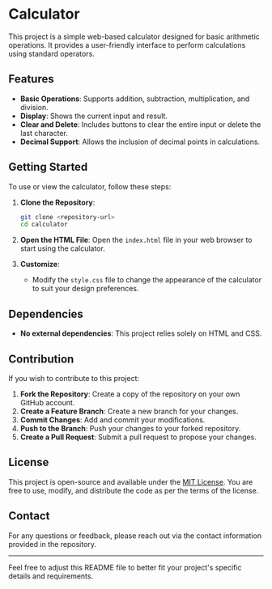 # Calculator

This project is a simple web-based calculator designed for basic arithmetic operations. It provides a user-friendly interface to perform calculations using standard operators.

## Features

- **Basic Operations**: Supports addition, subtraction, multiplication, and division.
- **Display**: Shows the current input and result.
- **Clear and Delete**: Includes buttons to clear the entire input or delete the last character.
- **Decimal Support**: Allows the inclusion of decimal points in calculations.

## Getting Started

To use or view the calculator, follow these steps:

1. **Clone the Repository**:

   ```bash
   git clone <repository-url>
   cd calculator
   ```

2. **Open the HTML File**:
   Open the `index.html` file in your web browser to start using the calculator.

3. **Customize**:
   - Modify the `style.css` file to change the appearance of the calculator to suit your design preferences.

## Dependencies

- **No external dependencies**: This project relies solely on HTML and CSS.

## Contribution

If you wish to contribute to this project:

1. **Fork the Repository**: Create a copy of the repository on your own GitHub account.
2. **Create a Feature Branch**: Create a new branch for your changes.
3. **Commit Changes**: Add and commit your modifications.
4. **Push to the Branch**: Push your changes to your forked repository.
5. **Create a Pull Request**: Submit a pull request to propose your changes.

## License

This project is open-source and available under the [MIT License](LICENSE). You are free to use, modify, and distribute the code as per the terms of the license.

## Contact

For any questions or feedback, please reach out via the contact information provided in the repository.

---

Feel free to adjust this README file to better fit your project's specific details and requirements.
